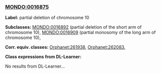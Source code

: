 
### [MONDO:0016875](http://purl.obolibrary.org/obo/MONDO_0016875)
**Label:** partial deletion of chromosome 10

**Subclasses:** [MONDO:0016892](http://purl.obolibrary.org/obo/MONDO_0016892) (partial deletion of the short arm of chromosome 10), [MONDO:0016909](http://purl.obolibrary.org/obo/MONDO_0016909) (partial monosomy of the long arm of chromosome 10), 

**Corr. equiv. classes:** [Orphanet:261938](http://www.orpha.net/ORDO/Orphanet_261938), [Orphanet:262083](http://www.orpha.net/ORDO/Orphanet_262083), 

**Class expressions from DL-Learner:**

No results from DL-Learner...



